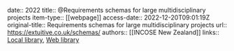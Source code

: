 date:: 2022
title:: @Requirements schemas for large multidisciplinary projects
item-type:: [[webpage]]
access-date:: 2022-12-20T09:01:19Z
original-title:: Requirements schemas for large multidisciplinary projects
url:: https://extuitive.co.uk/schemas/
authors:: [[INCOSE New Zealand]]
links:: [Local library](zotero://select/library/items/6QCPUDBM), [Web library](https://www.zotero.org/users/6520516/items/6QCPUDBM)
